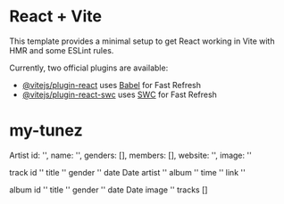 # React + Vite

This template provides a minimal setup to get React working in Vite with HMR and some ESLint rules.

Currently, two official plugins are available:

- [@vitejs/plugin-react](https://github.com/vitejs/vite-plugin-react/blob/main/packages/plugin-react/README.md) uses [Babel](https://babeljs.io/) for Fast Refresh
- [@vitejs/plugin-react-swc](https://github.com/vitejs/vite-plugin-react-swc) uses [SWC](https://swc.rs/) for Fast Refresh
# my-tunez


Artist
    id: '',
    name: '',
    genders: [], 
    members: [], 
    website: '', 
    image: ''

track
    id ''
    title ''
    gender ''
    date Date
    artist ''
    album ''
    time ''
    link ''

album
    id ''
    title ''
    gender ''
    date Date
    image ''
    tracks []





